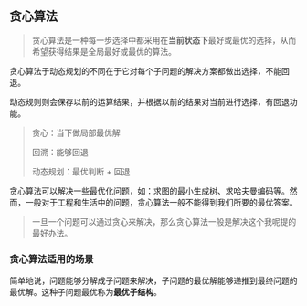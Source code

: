 ## 贪心算法

> 贪心算法是一种每一步选择中都采用在**当前状态下**最好或最优的选择，从而希望获得结果是全局最好或最优的算法。

贪心算法于动态规划的不同在于它对每个子问题的解决方案都做出选择，不能回退。

动态规则则会保存以前的运算结果，并根据以前的结果对当前进行选择，有回退功能。

> 贪心：当下做局部最优解
>
> 回溯：能够回退
>
> 动态规划：最优判断 + 回退

贪心算法可以解决一些最优化问题，如：求图的最小生成树、求哈夫曼编码等。然而，一般对于工程和生活中的问题，贪心算法一般不能得到我们所要的最优答案。

> 一旦一个问题可以通过贪心来解决，那么贪心算法一般是解决这个我呢提的最好办法。

### 贪心算法适用的场景

简单地说，问题能够分解成子问题来解决，子问题的最优解能够递推到最终问题的最优解。这种子问题最优称为**最优子结构**。